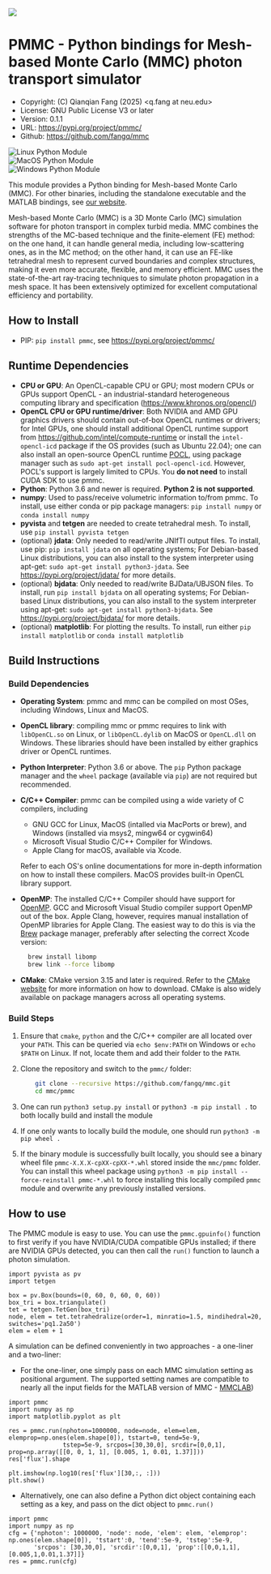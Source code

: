 ![](https://mcx.space/img/mcx_wiki_banner.png)

# PMMC - Python bindings for Mesh-based Monte Carlo (MMC) photon transport simulator

- Copyright: (C) Qianqian Fang (2025) <q.fang at neu.edu>
- License: GNU Public License V3 or later
- Version: 0.1.1
- URL: https://pypi.org/project/pmmc/
- Github: https://github.com/fangq/mmc

![Linux Python Module](https://github.com/fangq/mmc/actions/workflows/build_linux_manywheel.yml/badge.svg)\
![MacOS Python Module](https://github.com/fangq/mmc/actions/workflows/build_macos_wheel.yml/badge.svg)\
![Windows Python Module](https://github.com/fangq/mmc/actions/workflows/build_windows_wheel.yml/badge.svg)

This module provides a Python binding for Mesh-based Monte Carlo (MMC).
For other binaries, including the standalone executable and the MATLAB bindings,
see [our website](https://mcx.space).

Mesh-based Monte Carlo (MMC) is a 3D Monte Carlo (MC) simulation software for
photon transport in complex turbid media. MMC combines the strengths of the 
MC-based technique and the finite-element (FE) method: on the one hand, it 
can handle general media, including low-scattering ones, as in the MC method; 
on the other hand, it can use an FE-like tetrahedral mesh to represent curved 
boundaries and complex structures, making it even more accurate, flexible, 
and memory efficient. MMC uses the state-of-the-art ray-tracing techniques 
to simulate photon propagation in a mesh space. It has been extensively 
optimized for excellent computational efficiency and portability.


## How to Install

* PIP: ```pip install pmmc```, see https://pypi.org/project/pmmc/


## Runtime Dependencies
* **CPU or GPU**: An OpenCL-capable CPU or GPU; most modern CPUs or GPUs support OpenCL -
an industrial-standard heterogeneous computing library and specification (https://www.khronos.org/opencl/)
* **OpenCL CPU or GPU runtime/driver**: Both NVIDIA and AMD GPU graphics drivers should contain
out-of-box OpenCL runtimes or drivers; for Intel GPUs, one should install additional OpenCL runtime
support from https://github.com/intel/compute-runtime or install the `intel-opencl-icd` package
if the OS provides (such as Ubuntu 22.04); one can also install an open-source OpenCL runtime
[POCL](http://portablecl.org/), using package manager such as `sudo apt-get install pocl-opencl-icd`. However,
POCL's support is largely limited to CPUs. You **do not need** to install CUDA SDK to use pmmc.
* **Python**: Python 3.6 and newer is required. **Python 2 is not supported**.
* **numpy**: Used to pass/receive volumetric information to/from pmmc. To install, use either conda or pip 
package managers: `pip install numpy` or `conda install numpy`
* **pyvista** and **tetgen** are needed to create tetrahedral mesh. To install, use `pip install pyvista tetgen`
* (optional) **jdata**: Only needed to read/write JNIfTI output files. To install, use pip: `pip install jdata` 
on all operating systems; For Debian-based Linux distributions, you can also install to the system interpreter 
using apt-get: `sudo apt-get install python3-jdata`. See https://pypi.org/project/jdata/ for more details. 
* (optional) **bjdata**: Only needed to read/write BJData/UBJSON files. To install, run `pip install bjdata` 
on all operating systems; For Debian-based Linux distributions, you can also install to the system interpreter 
using apt-get: `sudo apt-get install python3-bjdata`. See https://pypi.org/project/bjdata/ for more details. 
* (optional) **matplotlib**: For plotting the results. To install, run either `pip install matplotlib` or
`conda install matplotlib`

## Build Instructions

### Build Dependencies
* **Operating System**: pmmc and mmc can be compiled on most OSes, including Windows, Linux and MacOS.
* **OpenCL library**: compiling mmc or pmmc requires to link with `libOpenCL.so` on Linux, or `libOpenCL.dylib`
on MacOS or `OpenCL.dll` on Windows. These libraries should have been installed by either graphics driver or
OpenCL runtimes.
* **Python Interpreter**: Python 3.6 or above. The ```pip``` Python package manager and the ```wheel``` package (available
  via ```pip```) are not required but recommended.
* **C/C++ Compiler**: pmmc can be compiled using a wide variety of C compilers, including
  * GNU GCC for Linux, MacOS (intalled via MacPorts or brew), and Windows (installed via msys2, mingw64 or cygwin64)
  * Microsoft Visual Studio C/C++ Compiler for Windows.
  * Apple Clang for macOS, available via Xcode.

  Refer to each OS's online documentations for more in-depth information on how to install these compilers.
  MacOS provides built-in OpenCL library support.
* **OpenMP**: The installed C/C++ Compiler should have support for [OpenMP](https://www.openmp.org/). 
  GCC and Microsoft Visual Studio compiler support OpenMP out of the box. Apple Clang, however, requires manual 
  installation of OpenMP libraries for Apple Clang. The easiest way to do this is via the [Brew](https://brew.sh/) package
  manager, preferably after selecting the correct Xcode version:
  ```zsh
    brew install libomp
    brew link --force libomp
  ```
* **CMake**: CMake version 3.15 and later is required. Refer to the [CMake website](https://cmake.org/download/) for more information on how to download.
  CMake is also widely available on package managers across all operating systems.

### Build Steps
1. Ensure that ```cmake```, ```python``` and the C/C++ compiler are all located over your ```PATH```.
This can be queried via ```echo $env:PATH``` on Windows or ```echo $PATH``` on Linux. If not, locate them and add their folder to the ```PATH```.

2. Clone the repository and switch to the ```pmmc/``` folder:
    ```bash
        git clone --recursive https://github.com/fangq/mmc.git
        cd mmc/pmmc
    ```
3. One can run `python3 setup.py install` or `python3 -m pip install .` to both locally build and install the module

4. If one only wants to locally build the module, one should run `python3 -m pip wheel .`

5. If the binary module is successfully built locally, you should see a binary wheel file `pmmc-X.X.X-cpXX-cpXX-*.whl`
stored inside the `mmc/pmmc` folder. You can install this wheel package using `python3 -m pip install --force-reinstall pmmc-*.whl`
to force installing this locally compiled `pmmc` module and overwrite any previously installed versions.


## How to use

The PMMC module is easy to use. You can use the `pmmc.gpuinfo()` function to first verify
if you have NVIDIA/CUDA compatible GPUs installed; if there are NVIDIA GPUs detected,
you can then call the `run()` function to launch a photon simulation.

```python3
import pyvista as pv
import tetgen

box = pv.Box(bounds=(0, 60, 0, 60, 0, 60))
box_tri = box.triangulate()
tet = tetgen.TetGen(box_tri)
node, elem = tet.tetrahedralize(order=1, minratio=1.5, mindihedral=20, switches='pq1.2a50')
elem = elem + 1
```

A simulation can be defined conveniently in two approaches - a one-liner and a two-liner:

* For the one-liner, one simply pass on each MMC simulation setting as positional
argument. The supported setting names are compatible to nearly all the input fields
for the MATLAB version of MMC - [MMCLAB](https://github.com/fangq/mmc/blob/master/mmclab/mmclab.m))

```python3
import pmmc
import numpy as np
import matplotlib.pyplot as plt

res = pmmc.run(nphoton=1000000, node=node, elem=elem, elemprop=np.ones(elem.shape[0]), tstart=0, tend=5e-9, 
               tstep=5e-9, srcpos=[30,30,0], srcdir=[0,0,1], prop=np.array([[0, 0, 1, 1], [0.005, 1, 0.01, 1.37]]))
res['flux'].shape

plt.imshow(np.log10(res['flux'][30,:, :]))
plt.show()
```

* Alternatively, one can also define a Python dict object containing each setting
as a key, and pass on the dict object to `pmmc.run()`

```python3
import pmmc
import numpy as np
cfg = {'nphoton': 1000000, 'node': node, 'elem': elem, 'elemprop': np.ones(elem.shape[0]), 'tstart':0, 'tend':5e-9, 'tstep':5e-9,
       'srcpos': [30,30,0], 'srcdir':[0,0,1], 'prop':[[0,0,1,1],[0.005,1,0.01,1.37]]}
res = pmmc.run(cfg)
```
